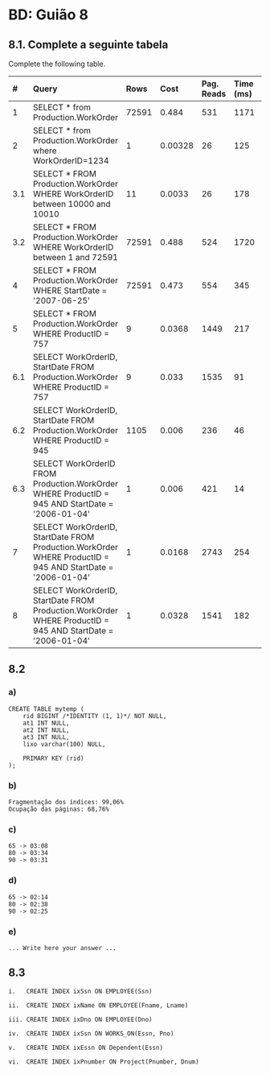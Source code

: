 # BD: Guião 8

## ​8.1. Complete a seguinte tabela

Complete the following table.

| #    | Query                                                                                                      | Rows  | Cost  | Pag. Reads | Time (ms) | Index used | Index Op.            | Discussion |
| :--- | :--------------------------------------------------------------------------------------------------------- | :---- | :---- | :--------- | :-------- | :--------- | :------------------- | :--------- |
| 1    | SELECT * from Production.WorkOrder                                                                         | 72591 | 0.484 | 531        | 1171      |WorkOrderID          | Clustered Index Scan |            |
| 2    | SELECT * from Production.WorkOrder where WorkOrderID=1234                                                  |   1   |    0.00328  |     26      |     125     |     WorkOrderID      |           Clustered Index Seek          |            |
| 3.1  | SELECT * FROM Production.WorkOrder WHERE WorkOrderID between 10000 and 10010                               |    11   |   0.0033   |      26     |      178    |      WorkOrderID      |           Clustered Index Seek           |            |
| 3.2  | SELECT * FROM Production.WorkOrder WHERE WorkOrderID between 1 and 72591                                   |    72591    |  0.488    |      524     |      1720    |      WorkOrderID      |            Clustered Index Seek           |            |
| 4    | SELECT * FROM Production.WorkOrder WHERE StartDate = '2007-06-25'                                          |   72591    |   0.473   |      554     |      345    |       WorkOrderID     |         Clustered Index Scan             |            |
| 5    | SELECT * FROM Production.WorkOrder WHERE ProductID = 757                                                   |   9    |   0.0368    |      1449     |     217     |       ProductID     |         Index Seek (NonClustered)           |            |
| 6.1  | SELECT WorkOrderID, StartDate FROM Production.WorkOrder WHERE ProductID = 757                              |    9   |   0.033    |      1535      |    91      |      ProductID Covered (StartDate)      |           Index Seek (NonClustered)           |            |
| 6.2  | SELECT WorkOrderID, StartDate FROM Production.WorkOrder WHERE ProductID = 945                              |   1105    |    0.006   |      236      |      46     |      ProductID Covered (StartDate)      |          Index Seek (NonClustered)            |            |
| 6.3  | SELECT WorkOrderID FROM Production.WorkOrder WHERE ProductID = 945 AND StartDate = '2006-01-04'            |   1    |   0.006    |      421      |      14     |     ProductID Covered (StartDate)      |           Index Seek (NonClustered)           |            |
| 7    | SELECT WorkOrderID, StartDate FROM Production.WorkOrder WHERE ProductID = 945 AND StartDate = '2006-01-04' |    1   |   0.0168    |       2743     |     254     |      ProductID and StartDate      |          Index Seek (NonClustered)            |            |
| 8    | SELECT WorkOrderID, StartDate FROM Production.WorkOrder WHERE ProductID = 945 AND StartDate = '2006-01-04' |    1   |    0.0328   |      1541      |      182     |      Composite (ProductID, StartDate)     |            Index Seek (NonClustered)          |            |

## ​8.2

### a)

```
CREATE TABLE mytemp ( 
    rid BIGINT /*IDENTITY (1, 1)*/ NOT NULL, 
    at1 INT NULL, 
    at2 INT NULL, 
    at3 INT NULL, 
    lixo varchar(100) NULL,

    PRIMARY KEY (rid)
);
```

### b)

```
Fragmentação dos índices: 99,06%
Ocupação das páginas: 68,76%
```

### c)

```
65 -> 03:08
80 -> 03:34
90 -> 03:31
```

### d)

```
65 -> 02:14
80 -> 02:38
90 -> 02:25
```

### e)

```
... Write here your answer ...
```

## ​8.3

```
i.   CREATE INDEX ixSsn ON EMPLOYEE(Ssn)

ii.  CREATE INDEX ixName ON EMPLOYEE(Fname, Lname)

iii. CREATE INDEX ixDno ON EMPLOYEE(Dno)

iv.  CREATE INDEX ixSsn ON WORKS_ON(Essn, Pno)

v.   CREATE INDEX ixEssn ON Dependent(Essn)

vi.  CREATE INDEX ixPnumber ON Project(Pnumber, Dnum)
```
